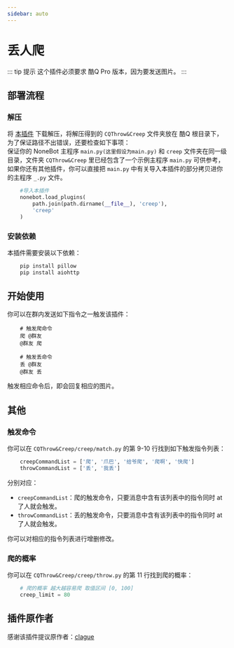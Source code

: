 ```yaml
---
sidebar: auto
---
```


# 丢人爬

::: tip 提示
这个插件必须要求 酷Q Pro 版本，因为要发送图片。
:::

## 部署流程
### 解压
将 [本插件](https://github.com/fz6m/nonebot-plugin/releases/download/0.13/Throw.Creep.zip) 下载解压，将解压得到的 `CQThrow&Creep` 文件夹放在 酷Q 根目录下，为了保证路径不出错误，还要检查如下事项：<br>
保证你的 NoneBot 主程序 `main.py(这里假设为main.py)` 和 `creep` 文件夹在同一级目录，文件夹 `CQThrow&Creep` 里已经包含了一个示例主程序 `main.py` 可供参考，如果你还有其他插件，你可以直接把 `main.py` 中有关导入本插件的部分拷贝进你的主程序 `_.py` 文件。
```python
    #导入本插件
    nonebot.load_plugins(
        path.join(path.dirname(__file__), 'creep'),
        'creep'
    )
```

### 安装依赖
本插件需要安装以下依赖：
```sh
    pip install pillow
    pip install aiohttp
```

## 开始使用
你可以在群内发送如下指令之一触发该插件：
```
    # 触发爬命令
    爬 @群友
    @群友 爬

    # 触发丢命令
    丢 @群友
    @群友 丢
```
触发相应命令后，即会回复相应的图片。

## 其他
### 触发命令
你可以在 `CQThrow&Creep/creep/match.py` 的第 9-10 行找到如下触发指令列表：
```python
    creepCommandList = ['爬', '爪巴', '给爷爬', '爬啊', '快爬']
    throwCommandList = ['丢', '我丢']
```
分别对应：<br>
 - `creepCommandList`：爬的触发命令，只要消息中含有该列表中的指令同时 at 了人就会触发。
 - `throwCommandList`：丢的触发命令，只要消息中含有该列表中的指令同时 at 了人就会触发。

你可以对相应的指令列表进行增删修改。

### 爬的概率
你可以在 `CQThrow&Creep/creep/throw.py` 的第 11 行找到爬的概率：
```python
    # 爬的概率 越大越容易爬 取值区间 [0, 100]
    creep_limit = 80
```

## 插件原作者
感谢该插件提议原作者：[clague](https://github.com/clague)